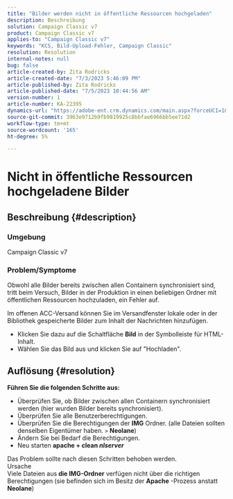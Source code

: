 ```yaml
---
title: "Bilder werden nicht in öffentliche Ressourcen hochgeladen"
description: Beschreibung
solution: Campaign Classic v7
product: Campaign Classic v7
applies-to: "Campaign Classic v7"
keywords: "KCS, Bild-Upload-Fehler, Campaign Classic"
resolution: Resolution
internal-notes: null
bug: false
article-created-by: Zita Rodricks
article-created-date: "7/3/2023 5:46:09 PM"
article-published-by: Zita Rodricks
article-published-date: "7/5/2023 10:44:56 AM"
version-number: 1
article-number: KA-22395
dynamics-url: "https://adobe-ent.crm.dynamics.com/main.aspx?forceUCI=1&pagetype=entityrecord&etn=knowledgearticle&id=ff97d978-c919-ee11-8f6e-6045bd006268"
source-git-commit: 3963e9712b9fb9819925c8bbfae6966bb5ee71d2
workflow-type: tm+mt
source-wordcount: '165'
ht-degree: 5%

---
```


# Nicht in öffentliche Ressourcen hochgeladene Bilder

## Beschreibung {#description}


### <b>Umgebung </b>

Campaign Classic v7

### <b>Problem/Symptome</b>

Obwohl alle Bilder bereits zwischen allen Containern synchronisiert sind, tritt beim Versuch, Bilder in der Produktion in einen beliebigen Ordner mit öffentlichen Ressourcen hochzuladen, ein Fehler auf.

Im offenen ACC-Versand können Sie im Versandfenster lokale oder in der Bibliothek gespeicherte Bilder zum Inhalt der Nachrichten hinzufügen.

- Klicken Sie dazu auf die Schaltfläche <b>Bild</b> in der Symbolleiste für HTML-Inhalt.
- Wählen Sie das Bild aus und klicken Sie auf &quot;Hochladen&quot;.



## Auflösung {#resolution}

<b>Führen Sie die folgenden Schritte aus:</b>
- Überprüfen Sie, ob Bilder zwischen allen Containern synchronisiert werden (hier wurden Bilder bereits synchronisiert).
- Überprüfen Sie alle Benutzerberechtigungen.
- Überprüfen Sie die Berechtigungen der <b>IMG</b> Ordner. (alle Dateien sollten denselben Eigentümer haben. `>`  <b>Neolane</b>)
- Ändern Sie bei Bedarf die Berechtigungen.
- Neu starten <b>apache + clean *nlserver</b>*


Das Problem sollte nach diesen Schritten behoben werden.
<br>Ursache <br>
Viele Dateien aus<b> die </b><b>IMG-Ordner</b> verfügen nicht über die richtigen Berechtigungen (sie befinden sich im Besitz der <b>Apache</b> -Prozess anstatt <b>Neolane</b>)
